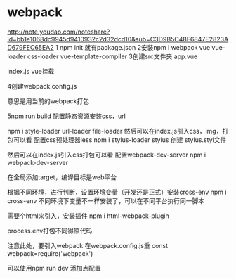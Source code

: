 # webpack
http://note.youdao.com/noteshare?id=bb1e1068dc9945d9410932c2d32dcd10&sub=C3D9B5C48F6847E2823AD679FEC65EA2
1 npm init 就有package.json
2安装npm i webpack vue vue-loader css-loader vue-template-compiler
3创建src文件夹
app.vue

index.js    vue挂载

4创建webpack.config.js

意思是用当前的webpack打包

5npm run build
配置静态资源安装css，url

npm i style-loader url-loader file-loader
然后可以在index.js引入css，img，打包可以看
配置css预处理器less
 npm i stylus-loader stylus
创建 stylus.styl文件

然后可以在index.js引入css打包可以看
配置webpack-dev-server
npm i webpack-dev-server

在全局添加target，编译目标是web平台

根据不同环境，进行判断，设置环境变量（开发还是正式）安装cross-env
npm i cross-env
不同环境下变量不一样安装了，可以在不同平台执行同一脚本





需要个html来引入，安装插件
npm i html-webpack-plugin

process.env打包不同得原代码

注意此处，要引入webpack
在webpack.config.js重
const webpack=require('webpack')

可以使用npm run dev
添加点配置

